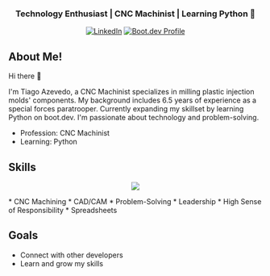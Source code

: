 <h3 align="center">Technology Enthusiast | CNC Machinist | Learning Python 🚀</h3>
<div align="center">
<a href="https://www.linkedin.com/in/tiago-azevedo-9435932a4/"><img src="https://img.shields.io/badge/LinkedIn-Connect-blue?style=flat-square&logo=linkedin" alt="LinkedIn"></a>
<a href="https://www.boot.dev/u/tiagoasazevedo"><img src="https://img.shields.io/badge/Boot.dev-Profile-blue?style=flat-square&logo=python" alt="Boot.dev Profile"></a>
</div>

## About Me! ##
Hi there 👋

I'm Tiago Azevedo, a CNC Machinist specializes in milling plastic injection molds' components. My background includes 6.5 years of experience as a special forces paratrooper. Currently expanding my skillset by learning Python on boot.dev. I'm passionate about technology and problem-solving.

* Profession: CNC Machinist
* Learning: Python

## Skills ##
<p align="center">
  <img src="https://skillicons.dev/icons?i=cnc,cad,python&perline=10">
</p>
* CNC Machining
* CAD/CAM
* Problem-Solving
* Leadership
* High Sense of Responsibility
* Spreadsheets

## Goals ##
* Connect with other developers
* Learn and grow my skills
